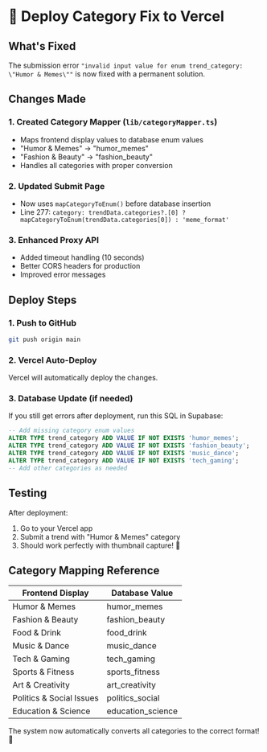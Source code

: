 # 🚀 Deploy Category Fix to Vercel

## What's Fixed
The submission error `"invalid input value for enum trend_category: \"Humor & Memes\""` is now fixed with a permanent solution.

## Changes Made

### 1. Created Category Mapper (`lib/categoryMapper.ts`)
- Maps frontend display values to database enum values
- "Humor & Memes" → "humor_memes"
- "Fashion & Beauty" → "fashion_beauty"
- Handles all categories with proper conversion

### 2. Updated Submit Page
- Now uses `mapCategoryToEnum()` before database insertion
- Line 277: `category: trendData.categories?.[0] ? mapCategoryToEnum(trendData.categories[0]) : 'meme_format'`

### 3. Enhanced Proxy API
- Added timeout handling (10 seconds)
- Better CORS headers for production
- Improved error messages

## Deploy Steps

### 1. Push to GitHub
```bash
git push origin main
```

### 2. Vercel Auto-Deploy
Vercel will automatically deploy the changes.

### 3. Database Update (if needed)
If you still get errors after deployment, run this SQL in Supabase:

```sql
-- Add missing category enum values
ALTER TYPE trend_category ADD VALUE IF NOT EXISTS 'humor_memes';
ALTER TYPE trend_category ADD VALUE IF NOT EXISTS 'fashion_beauty';
ALTER TYPE trend_category ADD VALUE IF NOT EXISTS 'music_dance';
ALTER TYPE trend_category ADD VALUE IF NOT EXISTS 'tech_gaming';
-- Add other categories as needed
```

## Testing

After deployment:
1. Go to your Vercel app
2. Submit a trend with "Humor & Memes" category
3. Should work perfectly with thumbnail capture! 🎉

## Category Mapping Reference

| Frontend Display | Database Value |
|-----------------|----------------|
| Humor & Memes | humor_memes |
| Fashion & Beauty | fashion_beauty |
| Food & Drink | food_drink |
| Music & Dance | music_dance |
| Tech & Gaming | tech_gaming |
| Sports & Fitness | sports_fitness |
| Art & Creativity | art_creativity |
| Politics & Social Issues | politics_social |
| Education & Science | education_science |

The system now automatically converts all categories to the correct format! 🚀